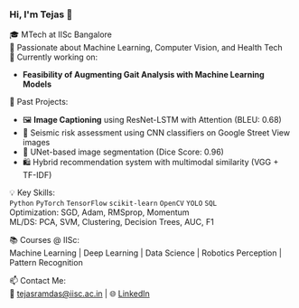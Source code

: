 ### Hi, I'm Tejas 👋

🎓 MTech at IISc Bangalore  
🧠 Passionate about Machine Learning, Computer Vision, and Health Tech  
📍 Currently working on:  
-  **Feasibility of Augmenting Gait Analysis with Machine Learning Models**
 

🚀 Past Projects:  
- 🖼️ **Image Captioning** using ResNet-LSTM with Attention (BLEU: 0.68)  
- 🧱 Seismic risk assessment using CNN classifiers on Google Street View images  
- 🧠 UNet-based image segmentation (Dice Score: 0.96)  
- 🛍️ Hybrid recommendation system with multimodal similarity (VGG + TF-IDF)

💡 Key Skills:  
`Python` `PyTorch` `TensorFlow` `scikit-learn` `OpenCV` `YOLO` `SQL`  
Optimization: SGD, Adam, RMSprop, Momentum  
ML/DS: PCA, SVM, Clustering, Decision Trees, AUC, F1  

📚 Courses @ IISc:  
Machine Learning | Deep Learning | Data Science | Robotics Perception | Pattern Recognition

📫 Contact Me:  
📧 tejasramdas@iisc.ac.in | 🌐 [LinkedIn](https://linkedin.com/in/tejasdoypare96)  
